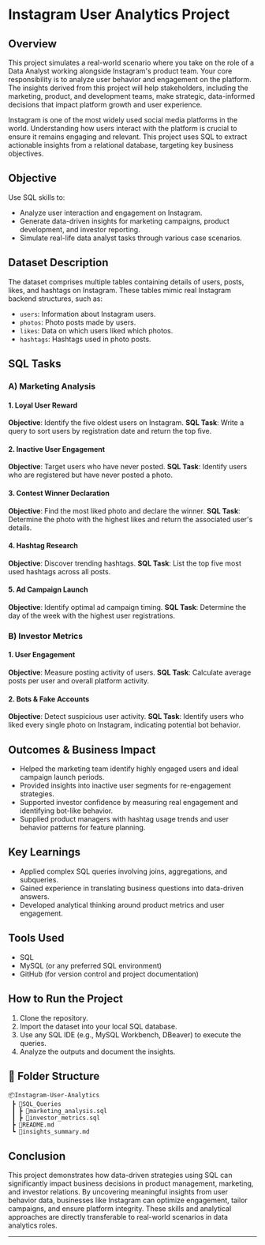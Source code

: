 # Instagram User Analytics Project

##  Overview
This project simulates a real-world scenario where you take on the role of a Data Analyst working alongside Instagram's product team. Your core responsibility is to analyze user behavior and engagement on the platform. The insights derived from this project will help stakeholders, including the marketing, product, and development teams, make strategic, data-informed decisions that impact platform growth and user experience.

Instagram is one of the most widely used social media platforms in the world. Understanding how users interact with the platform is crucial to ensure it remains engaging and relevant. This project uses SQL to extract actionable insights from a relational database, targeting key business objectives.

##  Objective
Use SQL skills to:
- Analyze user interaction and engagement on Instagram.
- Generate data-driven insights for marketing campaigns, product development, and investor reporting.
- Simulate real-life data analyst tasks through various case scenarios.

##  Dataset Description
The dataset comprises multiple tables containing details of users, posts, likes, and hashtags on Instagram. These tables mimic real Instagram backend structures, such as:
- `users`: Information about Instagram users.
- `photos`: Photo posts made by users.
- `likes`: Data on which users liked which photos.
- `hashtags`: Hashtags used in photo posts.

##  SQL Tasks

### A) Marketing Analysis

#### 1. Loyal User Reward
**Objective**: Identify the five oldest users on Instagram.
**SQL Task**: Write a query to sort users by registration date and return the top five.

#### 2. Inactive User Engagement
**Objective**: Target users who have never posted.
**SQL Task**: Identify users who are registered but have never posted a photo.

#### 3. Contest Winner Declaration
**Objective**: Find the most liked photo and declare the winner.
**SQL Task**: Determine the photo with the highest likes and return the associated user's details.

#### 4. Hashtag Research
**Objective**: Discover trending hashtags.
**SQL Task**: List the top five most used hashtags across all posts.

#### 5. Ad Campaign Launch
**Objective**: Identify optimal ad campaign timing.
**SQL Task**: Determine the day of the week with the highest user registrations.

### B) Investor Metrics

#### 1. User Engagement
**Objective**: Measure posting activity of users.
**SQL Task**: Calculate average posts per user and overall platform activity.

#### 2. Bots & Fake Accounts
**Objective**: Detect suspicious user activity.
**SQL Task**: Identify users who liked every single photo on Instagram, indicating potential bot behavior.

##  Outcomes & Business Impact
- Helped the marketing team identify highly engaged users and ideal campaign launch periods.
- Provided insights into inactive user segments for re-engagement strategies.
- Supported investor confidence by measuring real engagement and identifying bot-like behavior.
- Supplied product managers with hashtag usage trends and user behavior patterns for feature planning.

##  Key Learnings
- Applied complex SQL queries involving joins, aggregations, and subqueries.
- Gained experience in translating business questions into data-driven answers.
- Developed analytical thinking around product metrics and user engagement.

##  Tools Used
- SQL
- MySQL (or any preferred SQL environment)
- GitHub (for version control and project documentation)

##  How to Run the Project
1. Clone the repository.
2. Import the dataset into your local SQL database.
3. Use any SQL IDE (e.g., MySQL Workbench, DBeaver) to execute the queries.
4. Analyze the outputs and document the insights.

## 📁 Folder Structure
```
📦Instagram-User-Analytics
 ┣ 📂SQL_Queries
 ┃ ┣ 📜marketing_analysis.sql
 ┃ ┣ 📜investor_metrics.sql
 ┣ 📜README.md
 ┗ 📜insights_summary.md
```

## Conclusion

This project demonstrates how data-driven strategies using SQL can significantly impact business decisions in product management, marketing, and investor relations. By uncovering meaningful insights from user behavior data, businesses like Instagram can optimize engagement, tailor campaigns, and ensure platform integrity. These skills and analytical approaches are directly transferable to real-world scenarios in data analytics roles.



---

